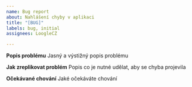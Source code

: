 ```yaml
---
name: Bug report
about: Nahlášení chyby v aplikaci
title: "[BUG]"
labels: bug, initial
assignees: LoogleCZ

---
```


**Popis problému**
Jasný a výstižný popis problému

**Jak zreplikovat problém**
Popis co je nutné udělat, aby se chyba projevila

**Očekávané chování**
Jaké očekáváte chování
